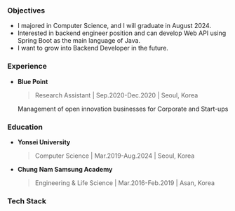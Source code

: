 ### Objectives
- I majored in Computer Science, and I will graduate in August 2024.
- Interested in backend engineer position and can develop Web API using Spring Boot as the main language of Java.
- I want to grow into Backend Developer in the future.

### Experience

- **Blue Point**  
  > Research Assistant | Sep.2020-Dec.2020  | Seoul, Korea
  
  Management of open innovation businesses for Corporate and Start-ups

### Education
- **Yonsei University**
  > Computer Science | Mar.2019-Aug.2024 | Seoul, Korea

- **Chung Nam Samsung Academy**
  > Engineering & Life Science | Mar.2016-Feb.2019 | Asan, Korea

### Tech Stack
